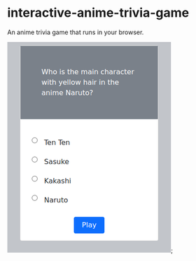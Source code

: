 # interactive-anime-trivia-game
An anime trivia game that runs in your browser.

![plot](./src/readme/trivia_preview.png);
